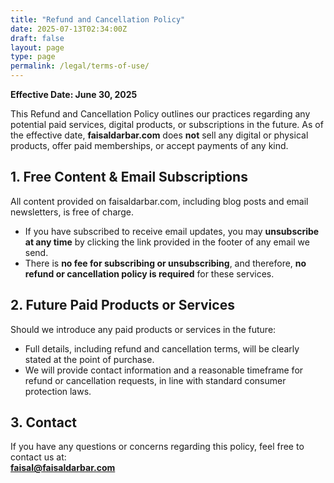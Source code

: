 ```yaml
---
title: "Refund and Cancellation Policy"
date: 2025-07-13T02:34:00Z
draft: false
layout: page
type: page
permalink: /legal/terms-of-use/
---
```


**Effective Date: June 30, 2025**

This Refund and Cancellation Policy outlines our practices regarding any potential paid services, digital products, or subscriptions in the future. As of the effective date, **faisaldarbar.com** does **not** sell any digital or physical products, offer paid memberships, or accept payments of any kind.

## 1. Free Content & Email Subscriptions

All content provided on faisaldarbar.com, including blog posts and email newsletters, is free of charge.

- If you have subscribed to receive email updates, you may **unsubscribe at any time** by clicking the link provided in the footer of any email we send.  
- There is **no fee for subscribing or unsubscribing**, and therefore, **no refund or cancellation policy is required** for these services.

## 2. Future Paid Products or Services

Should we introduce any paid products or services in the future:

- Full details, including refund and cancellation terms, will be clearly stated at the point of purchase.  
- We will provide contact information and a reasonable timeframe for refund or cancellation requests, in line with standard consumer protection laws.

## 3. Contact

If you have any questions or concerns regarding this policy, feel free to contact us at:  
**faisal@faisaldarbar.com**
